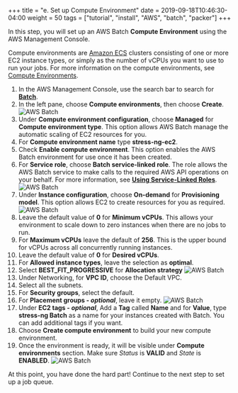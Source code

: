 +++
title = "e. Set up Compute Environment"
date = 2019-09-18T10:46:30-04:00
weight = 50
tags = ["tutorial", "install", "AWS", "batch", "packer"]
+++

In this step, you will set up an AWS Batch **Compute Environment** using the AWS Management Console.

Compute environments are [Amazon ECS](https://aws.amazon.com/ecs/) clusters consisting of one or more EC2 instance types, or simply as the number of vCPUs you want to use to run your jobs. For more information on the compute environments, see [Compute Environments](https://docs.aws.amazon.com/batch/latest/userguide/compute_environments.html).

1. In the AWS Management Console, use the search bar to search for [**Batch**](https://console.aws.amazon.com/batch/home).  
2. In the left pane, choose **Compute environments**, then choose **Create**.
![AWS Batch](/images/aws-batch/compute-env-1.png)
3. Under **Compute environment configuration**, choose **Managed** for **Compute environment type**. This option allows AWS Batch manage the automatic scaling of EC2 resources for you.  
4. For **Compute environment name** type **stress-ng-ec2**.
5. Check **Enable compute environment**. This option enables the AWS Batch environment for use once it has been created.
6. For **Service role**, choose **Batch service-linked role**. The role allows the AWS Batch service to make calls to the required AWS API operations on your behalf. For more information, see [**Using Service-Linked Roles**](https://docs.aws.amazon.com/batch/latest/userguide/using-service-linked-roles.html).
![AWS Batch](/images/aws-batch/compute-env-2.png)
7. Under **Instance configuration**, choose **On-demand** for **Provisioning model**. This option allows EC2 to create resources for you as required.
![AWS Batch](/images/aws-batch/compute-env-3.png)
8. Leave the default value of **0** for **Minimum vCPUs**. This allows your environment to scale down to zero instances when there are no jobs to run.
9. For **Maximum vCPUs** leave the default of **256**. This is the upper bound for vCPUs across all concurrently running instances.
10.  Leave the default value of **0** for **Desired vCPUs**.
11.  For **Allowed instance types**, leave the selection as **optimal**.
12.  Select **BEST_FIT_PROGRESSIVE** for **Allocation strategy**
![AWS Batch](/images/aws-batch/compute-env-4.png)
1.  Under Networking, for **VPC ID**, choose the Default VPC.
2.  Select all the subnets.
3.  For **Security groups**, select the default.
4.  For **Placement groups - *optional***, leave it empty.
![AWS Batch](/images/aws-batch/compute-env-5.png)
17. Under **EC2 tags - *optional***, Add a **Tag** called **Name** and for **Value**, type **stress-ng Batch** as a name for your instances created with Batch. You can add additional tags if you want.
18. Choose **Create compute environment** to build your new compute environment.
19. Once the environment is ready, it will be visible under **Compute environments** section. Make sure *Status* is **VALID** and *State* is **ENABLED**.
![AWS Batch](/images/aws-batch/compute-env-6.png)

At this point, you have done the hard part! Continue to the next step to set up a job queue.



